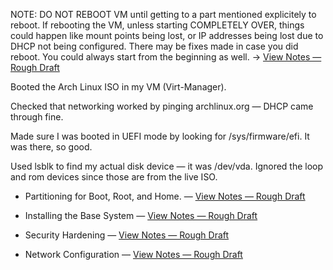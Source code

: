 NOTE: DO NOT REBOOT VM until getting to a part mentioned explicitely to reboot. If rebooting the VM, unless starting COMPLETELY OVER, things could happen like mount points being lost, or IP addresses being lost due to DHCP not being configured. There may be fixes made in case you did reboot. You could always start from the beginning as well. → [View Notes — Rough Draft](/notes/Arch_Linux_Install.md)

Booted the Arch Linux ISO in my VM (Virt-Manager).

Checked that networking worked by pinging archlinux.org — DHCP came through fine.

Made sure I was booted in UEFI mode by looking for /sys/firmware/efi. It was there, so good.

Used lsblk to find my actual disk device — it was /dev/vda. Ignored the loop and rom devices since those are from the live ISO.

- Partitioning for Boot, Root, and Home. — [View Notes — Rough Draft](/notes/expanded/Partitioning_Arch_Linux.md)

- Installing the Base System — [View Notes — Rough Draft](/notes/expanded/Arch_Linux_Base.md)

- Security Hardening — [View Notes — Rough Draft](/notes/Arch_Security_Hardening.md)

- Network Configuration — [View Notes — Rough Draft](/notes/Arch_Network_Config.md)
